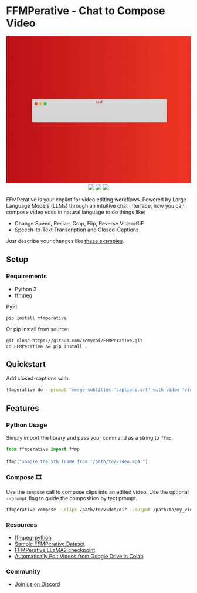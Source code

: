 # FFMPerative - Chat to Compose Video
<p align="center">
  <img src="https://github.com/remyxai/FFMPerative/blob/main/assets/ffmperative.gif" height=400px>
  <br>
  <img src="https://img.shields.io/pypi/v/ffmperative.svg">
  <img src="https://img.shields.io/pypi/dm/ffmperative">
  <img src="https://img.shields.io/github/license/remyxai/ffmperative.svg">

</p>

FFMPerative is your copilot for video editing workflows. Powered by Large Language Models (LLMs) through an intuitive chat interface, now you can compose video edits in natural language to do things like:

* Change Speed, Resize, Crop, Flip, Reverse Video/GIF
* Speech-to-Text Transcription and Closed-Captions

Just describe your changes like [these examples](https://remyxai.github.io/FFMPerative/).

## Setup 

### Requirements
* Python 3 
* [ffmpeg](https://ffmpeg.org)

PyPI:
```
pip install ffmperative
```

Or pip install from source:
```
git clone https://github.com/remyxai/FFMPerative.git
cd FFMPerative && pip install .
```

## Quickstart
Add closed-captions with:

```bash
ffmperative do --prompt "merge subtitles 'captions.srt' with video 'video.mp4' calling it 'video_caps.mp4'"
```

## Features

### Python Usage
Simply import the library and pass your command as a string to `ffmp`.

```python
from ffmperative import ffmp

ffmp("sample the 5th frame from '/path/to/video.mp4'")
```

### Compose 🎞️ 
Use the `compose` call to compose clips into an edited video. Use the optional `--prompt` flag to guide the composition by text prompt.
```bash
ffmperative compose --clips /path/to/video/dir --output /path/to/my_video.mp4 --prompt "Edit the video for social media"
```

### Resources
* [ffmpeg-python](https://github.com/kkroening/ffmpeg-python/)
* [Sample FFMPerative Dataset](https://huggingface.co/datasets/remyxai/ffmperative-sample)
* [FFMPerative LLaMA2 checkpoint](https://huggingface.co/remyxai/ffmperative-7b)
* [Automatically Edit Videos from Google Drive in Colab](https://colab.research.google.com/drive/149byzCNd17dAehVuWXkiFQ2mVe_icLCa?usp=sharing)

### Community
* [Join us on Discord](https://discord.com/invite/b2yGuCNpuC)

